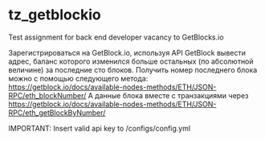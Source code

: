 # tz_getblockio

Test assignment for back end developer vacancy to GetBlocks.io

Зарегистрироваться на GetBlock.io, используя API GetBlock вывести адрес, баланс которого изменился больше остальных (по абсолютной величине) за последние сто блоков.
Получить номер последнего блока можно с помощью следующего метода: https://getblock.io/docs/available-nodes-methods/ETH/JSON-RPC/eth_blockNumber/
А данные блока вместе с транзакциями через https://getblock.io/docs/available-nodes-methods/ETH/JSON-RPC/eth_getBlockByNumber/


IMPORTANT: Insert valid api key to /configs/config.yml
